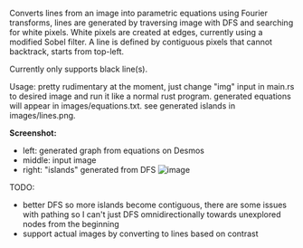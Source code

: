 Converts lines from an image into parametric equations using Fourier transforms, lines are generated by traversing image with DFS and searching for white pixels. White pixels are created at edges, currently using a modified Sobel filter. A line is defined by contiguous pixels that cannot backtrack, starts from top-left.

Currently only supports black line(s).

Usage: pretty rudimentary at the moment, just change "img" input in main.rs to desired image and run it like a normal rust program. generated equations will appear in images/equations.txt. see generated islands in images/lines.png.

**Screenshot:**
- left: generated graph from equations on Desmos
- middle: input image
- right: "islands" generated from DFS
![image](https://github.com/hunterchen7/LinesToEquation/assets/34012681/3a38b715-a0f3-4f57-a484-491794d58a04)

TODO:
- better DFS so more islands become contiguous, there are some issues with pathing so I can't just DFS omnidirectionally towards unexplored nodes from the beginning
- support actual images by converting to lines based on contrast
